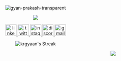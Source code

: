 <div align="center">
 
 ![gyan-prakash-transparent](https://github.com/user-attachments/assets/c519af93-2357-488b-ac09-9daf08bfb6ee)

</div>



<div align="center">
 <p align="center">
  <a href="">
    <img src="https://skillicons.dev/icons?i=html,css,tailwindcss,js,ts,react,nextjs,mongodb,nodejs,express,php,mysql,laravel,git,java,cpp,firebase,figma,postman&perline=10" />
  </a>
</p>
</div>

<div align="center">
  <a href="https://www.linkedin.com/in/krgyaan" target="_blank">
    <img src="https://img.shields.io/static/v1?message=LinkedIn&logo=linkedin&label=&color=0077B5&logoColor=white&labelColor=&style=for-the-badge" height="35" alt="linkedin logo"  />
  </a>
  <a href="https://www.twitter.com/_gyaan_" target="_blank">
    <img src="https://img.shields.io/static/v1?message=Twitter&logo=twitter&label=&color=1DA1F2&logoColor=white&labelColor=&style=for-the-badge" height="35" alt="twitter logo"  />
  </a>
  <a href="https://www.instagram.com/_i_gyan" target="_blank">
    <img src="https://img.shields.io/static/v1?message=Instagram&logo=instagram&label=&color=E4405F&logoColor=white&labelColor=&style=for-the-badge" height="35" alt="instagram logo"  />
  </a>
  <a href="https://discordapp.com/users/970978682040619008" target="_blank">
    <img src="https://img.shields.io/static/v1?message=Discord&logo=discord&label=&color=7289DA&logoColor=white&labelColor=&style=for-the-badge" height="35" alt="discord logo"  />
  </a>
  <a href="gyanprakashk55@gmail.com" target="_blank">
    <img src="https://img.shields.io/static/v1?message=Gmail&logo=gmail&label=&color=D14836&logoColor=white&labelColor=&style=for-the-badge" height="35" alt="gmail logo"  />
  </a>
</div>

<div align="center">

![krgyaan's Streak](https://github-readme-streak-stats.herokuapp.com/?user=krgyaan&theme=vue-dark&hide_border=true)
 
</div>

<div align="right">
  <img src="https://profile-counter.glitch.me/krgyaan/count.svg?" />
</div>

